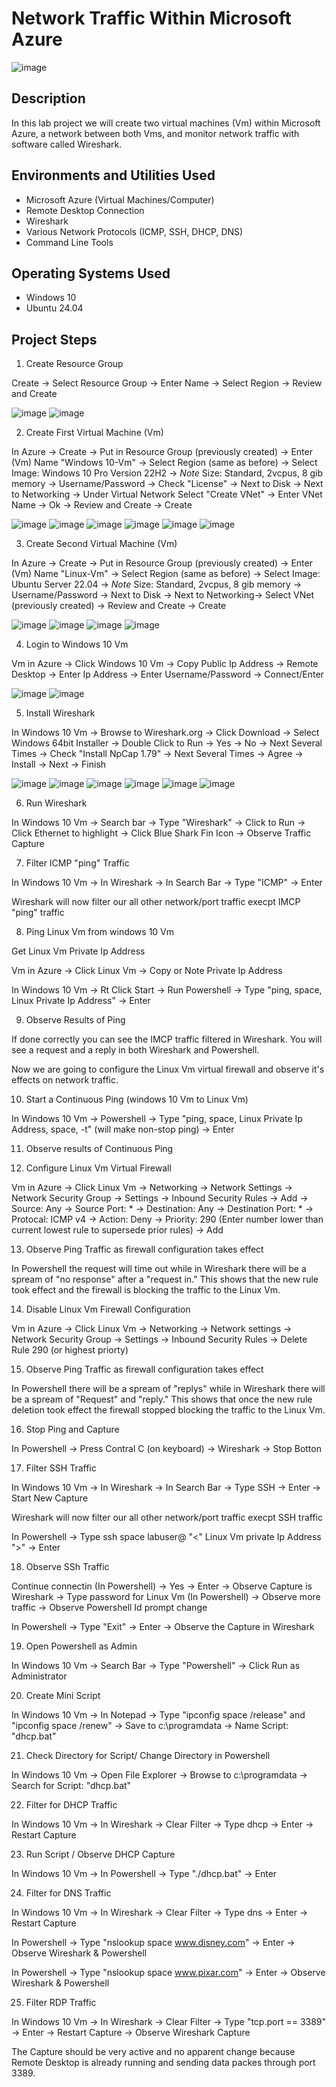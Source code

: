 # Network Traffic Within Microsoft Azure

![image](https://github.com/user-attachments/assets/1b409f85-58eb-49c7-af18-890bba03dae9)

<h2>Description</h2>
In this lab project we will create two virtual machines (Vm) within Microsoft Azure, a network between both Vms, and monitor network traffic with software called Wireshark. 


<h2>Environments and Utilities Used</h2>

- Microsoft Azure (Virtual Machines/Computer)
- Remote Desktop Connection 
- Wireshark
- Various Network Protocols (ICMP, SSH, DHCP, DNS)
- Command Line Tools

<h2>Operating Systems Used </h2>

- Windows 10
- Ubuntu 24.04

<h2>Project Steps</h2>

1. Create Resource Group
 <p> 
</p>

Create -> Select Resource Group -> Enter Name -> Select Region -> Review and Create
 <p> 
</p>

![image](https://github.com/user-attachments/assets/591345cf-2814-4826-b416-b0f0c9ed2394)
![image](https://github.com/user-attachments/assets/aaacfdfd-0cb8-4d7b-86dd-1fd8a7f5f45b)

2. Create First Virtual Machine (Vm)
 <p> 
</p>

In Azure -> Create -> Put in Resource Group (previously created) -> Enter (Vm) Name "Windows 10-Vm" -> Select Region (same as before) -> Select Image: Windows 10 Pro Version 22H2 -> *Note* Size: Standard, 2vcpus, 8 gib memory -> Username/Password -> Check "License" -> Next to Disk -> Next to Networking -> Under Virtual Network Select "Create VNet" -> Enter VNet Name -> Ok -> Review and Create -> Create
 <p> 
</p>

![image](https://github.com/user-attachments/assets/5da39162-3ff6-4714-83b6-198386b051c1)
![image](https://github.com/user-attachments/assets/6201f944-0ab0-41c2-87f1-b7f7b3a9c5c4)
![image](https://github.com/user-attachments/assets/36311c98-460d-4d88-9647-8b8e3d0754a6)
![image](https://github.com/user-attachments/assets/7031961d-d012-45bc-8e94-d08ddcae6e1a)
![image](https://github.com/user-attachments/assets/e367e8b4-fcb2-41fa-ac06-e24f27b15141)
![image](https://github.com/user-attachments/assets/430fdd6f-29cd-4d43-bec0-4a279770c8ac)

3. Create Second Virtual Machine (Vm) 
 <p> 
</p>

In Azure -> Create -> Put in Resource Group (previously created) -> Enter (Vm) Name "Linux-Vm" -> Select Region (same as before) -> Select Image: Ubuntu Server 22.04 -> *Note* Size: Standard, 2vcpus, 8 gib memory -> Username/Password -> Next to Disk -> Next to Networking-> Select VNet (previously created) -> Review and Create -> Create
 <p> 
</p>

![image](https://github.com/user-attachments/assets/4b2c4157-5d8b-4071-8e97-f6b93405d67c)
![image](https://github.com/user-attachments/assets/82671356-ad53-42fd-8498-dbf65e4cb48b)
![image](https://github.com/user-attachments/assets/81adecf9-3569-4947-9df8-99ae389171f7)
![image](https://github.com/user-attachments/assets/19025de5-2358-4179-8ed1-2e59ff1f11da)

4. Login to Windows 10 Vm

Vm in Azure -> Click Windows 10 Vm -> Copy Public Ip Address -> Remote Desktop -> Enter Ip Address -> Enter Username/Password -> Connect/Enter

![image](https://github.com/user-attachments/assets/858e4843-3a98-46a0-8aa6-a6a4fb5d75c6)
![image](https://github.com/user-attachments/assets/34fff7b9-5102-43a8-a3e2-f7f4360f5688)

5. Install Wireshark 

In Windows 10 Vm -> Browse to Wireshark.org -> Click Download -> Select Windows 64bit Installer -> Double Click to Run -> Yes -> No -> Next Several Times -> Check "Install NpCap 1.79" -> Next Several Times -> Agree -> Install -> Next -> Finish

![image](https://github.com/user-attachments/assets/4eada9c4-22bc-4cb1-ac34-22f416308b3d)
![image](https://github.com/user-attachments/assets/242ae70b-0fa1-490c-a9c0-548e9d9892df)
![image](https://github.com/user-attachments/assets/a107a723-0028-4892-bdc9-085900d29892)
![image](https://github.com/user-attachments/assets/4cb6254a-d8c7-4da3-8f10-0d63838cbdd0)
![image](https://github.com/user-attachments/assets/17167834-218b-4d04-8e73-796dfdbd05b7)
![image](https://github.com/user-attachments/assets/84415ce4-8a84-4e07-ad73-9d38e7dacc3b)

6. Run Wireshark

In Windows 10 Vm -> Search bar -> Type "Wireshark" -> Click to Run -> Click Ethernet to highlight -> Click Blue Shark Fin Icon -> Observe Traffic Capture

7. Filter ICMP "ping" Traffic

In Windows 10 Vm -> In Wireshark -> In Search Bar -> Type "ICMP" -> Enter

Wireshark will now filter our all other network/port traffic execpt IMCP "ping" traffic

8. Ping Linux Vm from windows 10 Vm

Get Linux Vm Private Ip Address

Vm in Azure -> Click Linux Vm -> Copy or Note Private Ip Address

In Windows 10 Vm -> Rt Click Start -> Run Powershell -> Type "ping, space, Linux Private Ip Address" -> Enter

9. Observe Results of Ping

If done correctly you can see the IMCP traffic filtered in Wireshark. You will see a request and a reply in both Wireshark and Powershell.

Now we are going to configure the Linux Vm virtual firewall and observe it's effects on network traffic.

10. Start a Continuous Ping (windows 10 Vm to Linux Vm)

In Windows 10 Vm -> Powershell -> Type "ping, space, Linux Private Ip Address, space, -t" (will make non-stop ping) -> Enter

11. Observe results of Continuous Ping

12. Configure Linux Vm Virtual Firewall

Vm in Azure -> Click Linux Vm -> Networking -> Network Settings -> Network Security Group -> Settings -> Inbound Security Rules -> Add -> Source: Any -> Source Port: * -> Destination: Any -> Destination Port: * -> Protocal: ICMP v4 -> Action: Deny -> Priority: 290 (Enter number lower than current lowest rule to supersede prior rules) -> Add

13. Observe Ping Traffic as firewall configuration takes effect

In Powershell the request will time out while in Wireshark there will be a spream of "no response" after a "request in." This shows that the new rule took effect and the firewall is blocking the traffic to the Linux Vm.

14. Disable Linux Vm Firewall Configuration

Vm in Azure -> Click Linux Vm -> Networking -> Network settings -> Network Security Group -> Settings -> Inbound Security Rules -> Delete Rule 290 (or highest priorty)

15. Observe Ping Traffic as firewall configuration takes effect

In Powershell there will be a spream of "replys" while in Wireshark there will be a spream of "Request" and "reply." This shows that once the new rule deletion took effect the firewall stopped blocking the traffic to the Linux Vm.

16. Stop Ping and Capture

In Powershell -> Press Contral C (on keyboard) -> Wireshark -> Stop Botton

17. Filter SSH Traffic

In Windows 10 Vm -> In Wireshark -> In Search Bar -> Type SSH -> Enter -> Start New Capture

Wireshark will now filter our all other network/port traffic execpt SSH traffic

In Powershell -> Type ssh space labuser@ "<" Linux Vm private Ip Address ">" -> Enter

18. Observe SSh Traffic

Continue connectin (In Powershell) -> Yes -> Enter -> Observe Capture is Wireshark -> Type password for Linux Vm (In Powershell) -> Observe more traffic -> Observe Powershell Id prompt change

In Powershell -> Type "Exit" -> Enter -> Observe the Capture in Wireshark

19. Open Powershell as Admin

In Windows 10 Vm -> Search Bar -> Type "Powershell" -> Click Run as Administrator

20. Create Mini Script

In Windows 10 Vm -> In Notepad -> Type "ipconfig space /release" and "ipconfig space /renew" -> Save to c:\programdata -> Name Script: "dhcp.bat"

21. Check Directory for Script/ Change Directory in Powershell

In Windows 10 Vm -> Open File Explorer -> Browse to c:\programdata -> Search for Script: "dhcp.bat"

22. Filter for DHCP Traffic

In Windows 10 Vm -> In Wireshark -> Clear Filter -> Type dhcp -> Enter -> Restart Capture

23. Run Script / Observe DHCP Capture

In Windows 10 Vm -> In Powershell -> Type "./dhcp.bat" -> Enter

24. Filter for DNS Traffic

In Windows 10 Vm -> In Wireshark -> Clear Filter -> Type dns -> Enter -> Restart Capture

In Powershell -> Type "nslookup space www.disney.com" -> Enter -> Observe Wireshark & Powershell

In Powershell -> Type "nslookup space www.pixar.com" -> Enter -> Observe Wireshark & Powershell

25. Filter RDP Traffic

In Windows 10 Vm -> In Wireshark -> Clear Filter -> Type "tcp.port == 3389" -> Enter -> Restart Capture -> Observe Wireshark Capture

The Capture should be very active and no apparent change because Remote Desktop is already running and sending data packes through port 3389.

